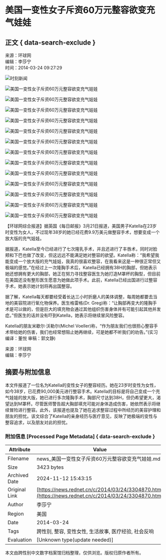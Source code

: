 # 美国一变性女子斥资60万元整容欲变充气娃娃

## 正文 { data-search-exclude }


来源：环球网  
编辑：李莎宁  
时间：2014-03-24 09:27:29

![时刻新闻](https://j.rednet.cn/images/qr-shike1.png)

![美国一变性女子斥资60万元整容欲变充气娃娃](http://images.rednet.cn/articleimage/2014/03/24/93041868.jpg)

![美国一变性女子斥资60万元整容欲变充气娃娃](http://images.rednet.cn/articleimage/2014/03/24/93042800.jpg)

![美国一变性女子斥资60万元整容欲变充气娃娃](http://images.rednet.cn/articleimage/2014/03/24/93042699.jpg)

![美国一变性女子斥资60万元整容欲变充气娃娃](http://images.rednet.cn/articleimage/2014/03/24/93042970.jpg)

![美国一变性女子斥资60万元整容欲变充气娃娃](http://images.rednet.cn/articleimage/2014/03/24/93042885.jpg)

![美国一变性女子斥资60万元整容欲变充气娃娃](http://images.rednet.cn/articleimage/2014/03/24/93042416.jpg)

![美国一变性女子斥资60万元整容欲变充气娃娃](http://images.rednet.cn/articleimage/2014/03/24/93042529.jpg)

![美国一变性女子斥资60万元整容欲变充气娃娃](http://images.rednet.cn/articleimage/2014/03/24/93042989.jpg)

![美国一变性女子斥资60万元整容欲变充气娃娃](http://images.rednet.cn/articleimage/2014/03/24/93042254.jpg)

![美国一变性女子斥资60万元整容欲变充气娃娃](http://images.rednet.cn/articleimage/2014/03/24/93042965.jpg)

![美国一变性女子斥资60万元整容欲变充气娃娃](http://images.rednet.cn/articleimage/2014/03/24/93042546.jpg)

![美国一变性女子斥资60万元整容欲变充气娃娃](http://images.rednet.cn/articleimage/2014/03/24/93042422.jpg)

![美国一变性女子斥资60万元整容欲变充气娃娃](http://images.rednet.cn/articleimage/2014/03/24/93042695.jpg)

【环球网综合报道】据英国《每日邮报》3月21日报道，美国男子Katella在23岁时变性为女人，不过现年38岁的她已经花费9.9万美元做整容手术，想要变成一个放大版的充气娃娃。

据报道，Katella至今已经进行了七次隆乳手术，并且还进行了丰唇术，同时对脸颊和下巴也做了改变，但这远远不能满足她对整容的欲望。Katella称：“我希望我能变成一个放大版的充气娃娃，我真的很喜欢整容，在我看来这是一种很正常但又极端的感觉。”在经过上一次隆胸手术后，Katella已经拥有38H的胸部，但她表示她还想拥有更大的胸部，她正在努力寻找整容医生为她打造M罩杯的胸型，但目前在美国还没有整形医生愿意为她做此项手术。此前，Katella已经出国进行过整容手术，她表示她计划将再出国整容。

据了解，Katella每天都要经受着长达三小时折磨人的美体调整，每周她都要去当地的美容院进行氧化物保养。医生格雷格(Dr. Greg)称：“让胸部再变大的隆胸手术是可以做的，但是巨大的填充物会通过其他组织伤害身体并有可能引起其他并发症。”但医生的话并没有吓到Katella，她表示将继续冒风险整容。

Katella的朋友米歇尔·沃勒尔(Michel Voeller)称，“作为朋友我们也很担心整容手术带给她的伤害，我们也经常想阻止她再继续，可是她都不听我们的劝告。”(实习编译：董悦 审稿：郭文静)

来源：环球网  
编辑：李莎宁

## 摘要与附加信息

<!-- tcd_abstract -->
本文件报道了一位名为Katella的变性女子的整容经历。她在23岁时变性为女性，如今38岁，已花费90,000美元进行整容手术。Katella的目标是将自己变成一个充气娃娃的放大版，她已进行多次隆胸手术，胸部尺寸达到38H，但仍希望更大，渴望达到M罩杯。尽管医师警告超大胸部填充可能对身体造成伤害，她依然表示将继续冒险进行整容。此外，该报道也提及了她在追求整容过程中所经历的美容护理和朋友的担忧。该文综合了Katella的亲身经历与医疗意见，反映了她极端的变性与整容追求，以及朋友对此的担忧。
<!-- tcd_abstract_end -->

### 附加信息 [Processed Page Metadata] { data-search-exclude }

| Attribute       | Value                                  |
|-----------------|----------------------------------------|
| Filename        | news_美国一变性女子斥资60万元整容欲变充气娃娃.md                             |
| Size            | 3423 bytes                           |
| Archived Date   | 2024-11-12 15:43:15                             |
| Original Link   | [https://news.rednet.cn/c/2014/03/24/3304870.htm](https://news.rednet.cn/c/2014/03/24/3304870.htm)                       |
| Author          | 李莎宁                               |
| Region          | 美国                               |
| Date            | 2014-03-24                                 |
| Tags            | 跨性别, 整容, 变性女性, 生活故事, 医疗经验, 社会反响                                 |
| Evaluation            | [Unknown type(update needed)]                                 |
<!-- tcd_table_end -->

本文由跨性别中文数字档案馆归档整理，仅供浏览。版权归原作者所有。
